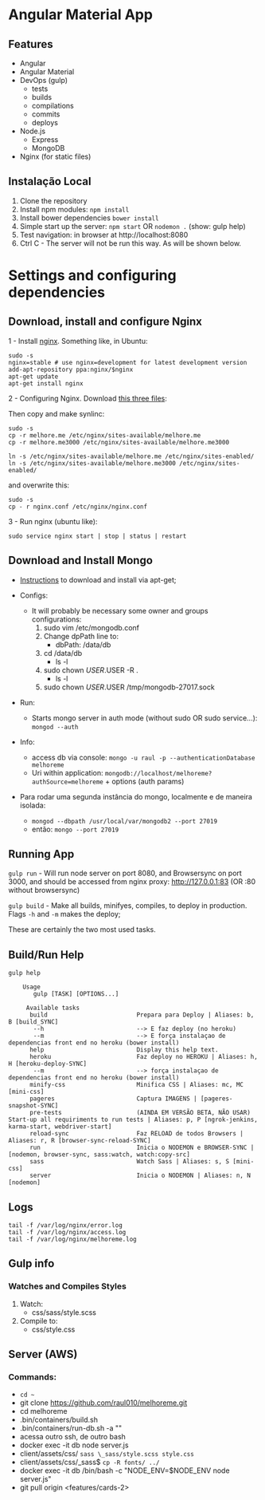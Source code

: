 # Angular Material App

## Features
* Angular
* Angular Material
* DevOps (gulp)
    * tests
    * builds
    * compilations
    * commits
    * deploys
* Node.js
    * Express
    * MongoDB
* Nginx (for static files)


## Instalação Local
1. Clone the repository
2. Install npm modules: `npm install`
3. Install bower dependencies `bower install`
4. Simple start up the server: `npm start` OR  `nodemon .` (show: gulp help)
5. Test navigation: in browser at http://localhost:8080
6. Ctrl C - The server will not be run this way. As will be shown below.

# Settings and configuring dependencies

## Download, install and configure Nginx

1 - Install [nginx](https://www.nginx.com/resources/wiki/start/topics/tutorials/install/). Something like, in Ubuntu:

    sudo -s
    nginx=stable # use nginx=development for latest development version
    add-apt-repository ppa:nginx/$nginx
    apt-get update
    apt-get install nginx

2 - Configuring Nginx. Download [this three files](https://drive.google.com/open?id=0B7xj8KJbuS8vSXV0MVY0eUlkU0k):

Then copy and make synlinc:
    
    sudo -s
    cp -r melhore.me /etc/nginx/sites-available/melhore.me
    cp -r melhore.me3000 /etc/nginx/sites-available/melhore.me3000
    
    ln -s /etc/nginx/sites-available/melhore.me /etc/nginx/sites-enabled/
    ln -s /etc/nginx/sites-available/melhore.me3000 /etc/nginx/sites-enabled/

and overwrite this:
    
    sudo -s
    cp - r nginx.conf /etc/nginx/nginx.conf
    
3 - Run nginx (ubuntu like):
    
    sudo service nginx start | stop | status | restart
    

## Download and Install Mongo

* [Instructions](https://docs.mongodb.org/manual/tutorial/install-mongodb-on-ubuntu/) to download and install via apt-get;
* Configs:
    * It will probably be necessary some owner and groups configurations:
        1. sudo vim /etc/mongodb.conf
        2. Change dpPath line to:
            * dbPath: /data/db
        3. cd /data/db
            * ls -l
        4. sudo chown $USER.$USER -R .
            * ls -l
        5. sudo chown $USER.$USER /tmp/mongodb-27017.sock
* Run:
    * Starts mongo server in auth mode (without sudo OR sudo service...): `mongod --auth`
    
* Info:
    * access db via console: `mongo -u raul -p --authenticationDatabase melhoreme`
    * Uri within application: `mongodb://localhost/melhoreme?authSource=melhoreme` + options  (auth params)

* Para rodar uma segunda instância do mongo, localmente e de maneira isolada:
    * `mongod --dbpath /usr/local/var/mongodb2 --port 27019`
    * então: `mongo --port 27019`

## Running App

`gulp run` - Will run node server on port 8080, and Browsersync on port 3000, and should be accessed from nginx proxy: http://127.0.0.1:83 (OR :80 without browsersync)

`gulp build` - Make all builds, minifyes, compiles, to deploy in production. Flags `-h` and `-m` makes the deploy;

These are certainly the two most used tasks.

## Build/Run Help
`gulp help`

        Usage
           gulp [TASK] [OPTIONS...]
         
         Available tasks
          build                         Prepara para Deploy | Aliases: b, B [build_SYNC] 
           --h                          --> E faz deploy (no heroku) 
           --m                          --> E força instalaçao de dependencias front end no heroku (bower install)
          help                          Display this help text.
          heroku                        Faz deploy no HEROKU | Aliases: h, H [heroku-deploy-SYNC] 
           --m                          --> força instalaçao de dependencias front end no heroku (bower install)
          minify-css                    Minifica CSS | Aliases: mc, MC [mini-css]
          pageres                       Captura IMAGENS | [pageres-snapshot-SYNC]
          pre-tests                     (AINDA EM VERSÃO BETA, NÃO USAR) Start-up all requiriments to run tests | Aliases: p, P [ngrok-jenkins, karma-start, webdriver-start]
          reload-sync                   Faz RELOAD de todos Browsers | Aliases: r, R [browser-sync-reload-SYNC]
          run                           Inicia o NODEMON e BROWSER-SYNC | [nodemon, browser-sync, sass:watch, watch:copy-src]
          sass                          Watch Sass | Aliases: s, S [mini-css]
          server                        Inicia o NODEMON | Aliases: n, N [nodemon]

## Logs

    tail -f /var/log/nginx/error.log
    tail -f /var/log/nginx/access.log
    tail -f /var/log/nginx/melhoreme.log
    
## Gulp info
### Watches and Compiles Styles
1. Watch:
    - css/sass/style.scss
2. Compile to:
    - css/style.css

## Server (AWS)
### Commands:
* `cd ~`
* git clone https://github.com/raul010/melhoreme.git
* cd melhoreme
* .bin/containers/build.sh
* .bin/containers/run-db.sh -a "" 
* acessa outro ssh, de outro bash
* docker exec -it db node server.js
* client/assets/css/ `sass \_sass/style.scss style.css`
* client/assets/css/\_sass$ `cp -R fonts/ ../`
* docker exec -it db /bin/bash -c "NODE\_ENV=$NODE\_ENV node server.js"
* git pull origin <features/cards-2>
